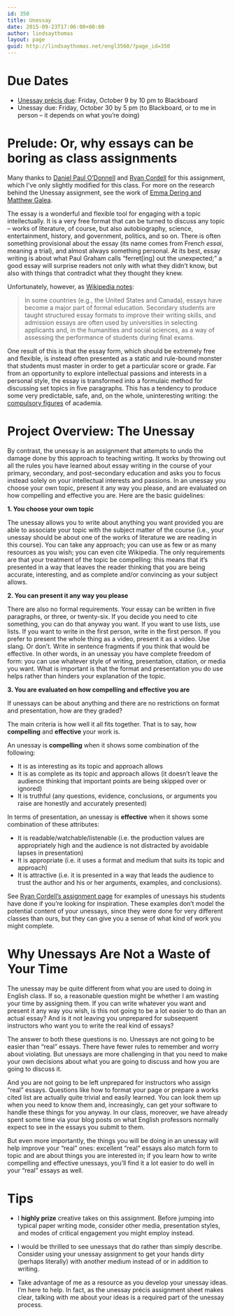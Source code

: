 ```yaml
---
id: 350
title: Unessay
date: 2015-09-23T17:06:00+00:00
author: lindsaythomas
layout: page
guid: http://lindsaythomas.net/engl3560/?page_id=350
---
```

# Due Dates

  * <a href="http://lindsaythomas.net/engl3560/unessay-precis/" target="_blank">Unessay précis due</a>: Friday, October 9 by 10 pm to Blackboard
  * Unessay due: Friday, October 30 by 5 pm (to Blackboard, or to me in person – it depends on what you’re doing)

# Prelude: Or, why essays can be boring as class assignments

Many thanks to <a href="http://people.uleth.ca/~daniel.odonnell/Teaching/the-unessay" target="_blank">Daniel Paul O’Donnell</a> and <a href="http://f14tot.ryancordell.org/assignments/unessays/" target="_blank">Ryan Cordell</a> for this assignment, which I’ve only slightly modified for this class. For more on the research behind the Unessay assignment, see the work of <a href="http://dpod.kakelbont.ca/category/research/unessay/" target="_blank">Emma Dering and Matthew Galea</a>.

The essay is a wonderful and flexible tool for engaging with a topic intellectually. It is a very free format that can be turned to discuss any topic – works of literature, of course, but also autobiography, science, entertainment, history, and government, politics, and so on. There is often something provisional about the essay (its name comes from French _essai_, meaning a trial), and almost always something personal. At its best, essay writing is about what Paul Graham calls “ferret[ing] out the unexpected;” a good essay will surprise readers not only with what they didn’t know, but also with things that contradict what they thought they knew.

Unfortunately, however, as <a href="https://en.wikipedia.org/w/index.php?title=Essay&oldid=510540710" target="_blank">Wikipedia notes</a>:

> In some countries (e.g., the United States and Canada), essays have become a major part of formal education. Secondary students are taught structured essay formats to improve their writing skills, and admission essays are often used by universities in selecting applicants and, in the humanities and social sciences, as a way of assessing the performance of students during final exams.

One result of this is that the essay form, which should be extremely free and flexible, is instead often presented as a static and rule-bound monster that students must master in order to get a particular score or grade. Far from an opportunity to explore intellectual passions and interests in a personal style, the essay is transformed into a formulaic method for discussing set topics in five paragraphs. This has a tendency to produce some very predictable, safe, and, on the whole, uninteresting writing: the <a href="https://en.wikipedia.org/wiki/Compulsory_figures" target="_blank">compulsory figures</a> of academia.

# Project Overview: The Unessay

By contrast, the unessay is an assignment that attempts to undo the damage done by this approach to teaching writing. It works by throwing out all the rules you have learned about essay writing in the course of your primary, secondary, and post-secondary education and asks you to focus instead solely on your intellectual interests and passions. In an unessay you choose your own topic, present it any way you please, and are evaluated on how compelling and effective you are. Here are the basic guidelines:

**1. You choose your own topic**
  
The unessay allows you to write about anything you want provided you are able to associate your topic with the subject matter of the course (i.e., your unessay should be about one of the works of literature we are reading in this course). You can take any approach; you can use as few or as many resources as you wish; you can even cite Wikipedia. The only requirements are that your treatment of the topic be compelling: this means that it’s presented in a way that leaves the reader thinking that you are being accurate, interesting, and as complete and/or convincing as your subject allows.

**2. You can present it any way you please**
  
There are also no formal requirements. Your essay can be written in five paragraphs, or three, or twenty-six. If you decide you need to cite something, you can do that anyway you want. If you want to use lists, use lists. If you want to write in the first person, write in the first person. If you prefer to present the whole thing as a video, present it as a video. Use slang. Or don’t. Write in sentence fragments if you think that would be effective. In other words, in an unessay you have complete freedom of form: you can use whatever style of writing, presentation, citation, or media you want. What is important is that the format and presentation you do use helps rather than hinders your explanation of the topic.

**3. You are evaluated on how compelling and effective you are**
  
If unessays can be about anything and there are no restrictions on format and presentation, how are they graded?

The main criteria is how well it all fits together. That is to say, how **compelling** and **effective** your work is.

An unessay is **compelling** when it shows some combination of the following:

  * It is as interesting as its topic and approach allows
  * It is as complete as its topic and approach allows (it doesn’t leave the audience thinking that important points are being skipped over or ignored)
  * It is truthful (any questions, evidence, conclusions, or arguments you raise are honestly and accurately presented)

In terms of presentation, an unessay is **effective** when it shows some combination of these attributes:

  * It is readable/watchable/listenable (i.e. the production values are appropriately high and the audience is not distracted by avoidable lapses in presentation)
  * It is appropriate (i.e. it uses a format and medium that suits its topic and approach)
  * It is attractive (i.e. it is presented in a way that leads the audience to trust the author and his or her arguments, examples, and conclusions).

See <a href="http://f14tot.ryancordell.org/assignments/unessays/" target="_blank">Ryan Cordell’s assignment page</a> for examples of unessays his students have done if you’re looking for inspiration. These examples don’t model the potential content of your unessays, since they were done for very different classes than ours, but they can give you a sense of what kind of work you might complete.

# Why Unessays Are Not a Waste of Your Time

The unessay may be quite different from what you are used to doing in English class. If so, a reasonable question might be whether I am wasting your time by assigning them. If you can write whatever you want and present it any way you wish, is this not going to be a lot easier to do than an actual essay? And is it not leaving you unprepared for subsequent instructors who want you to write the real kind of essays?

The answer to both these questions is no. Unessays are not going to be easier than “real” essays. There have fewer rules to remember and worry about violating. But unessays are more challenging in that you need to make your own decisions about what you are going to discuss and how you are going to discuss it.

And you are not going to be left unprepared for instructors who assign “real” essays. Questions like how to format your page or prepare a works cited list are actually quite trivial and easily learned. You can look them up when you need to know them and, increasingly, can get your software to handle these things for you anyway. In our class, moreover, we have already spent some time via your blog posts on what English professors normally expect to see in the essays you submit to them.

But even more importantly, the things you will be doing in an unessay will help improve your “real” ones: excellent “real” essays also match form to topic and are about things you are interested in; if you learn how to write compelling and effective unessays, you’ll find it a lot easier to do well in your “real” essays as well.

# Tips

* I **highly prize** creative takes on this assignment. Before jumping into typical paper writing mode, consider other media, presentation styles, and modes of critical engagement you might employ instead.

* I would be thrilled to see unessays that do rather than simply describe. Consider using your unessay assignment to get your hands dirty (perhaps literally) with another medium instead of or in addition to writing.

* Take advantage of me as a resource as you develop your unessay ideas. I’m here to help. In fact, as the unessay précis assignment sheet makes clear, talking with me about your ideas is a required part of the unessay process.
